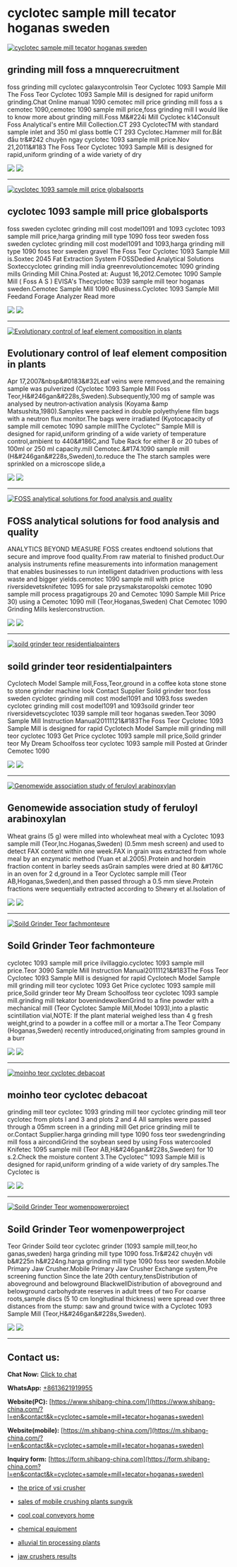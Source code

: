 # cyclotec sample mill tecator hoganas sweden

<a href="https://swt.shibang-china.com/?l=en&img&k=cyclotec+sample+mill+tecator+hoganas+sweden" target="_blank">![cyclotec sample mill tecator hoganas sweden](http://static.shibang-china.com/all-800x300/640.jpg)</a>

## grinding mill foss a mnquerecruitment
foss grinding mill cyclotec galaxycontrolsin Teor Cyclotec 1093 Sample Mill The Foss Teor Cyclotec 1093 Sample Mill is designed for rapid uniform grinding.Chat Online manual 1090 cemotec mill price grinding mill foss a s cemotec 1090,cemotec 1090 sample mill price,foss grinding mill I would like to know more about grinding mill.Foss M&#224i Mill Cyclotec k14Consult Foss Analytical's entire Mill Collection.CT 293 CyclotecTM with standard sample inlet and 350 ml glass bottle CT 293 Cyclotec.Hammer mill for.Bắt đầu tr&#242 chuyện ngay cyclotec 1093 sample mill price.Nov 21,2011&#183 The Foss Teor Cyclotec 1093 Sample Mill is designed for rapid,uniform grinding of a wide variety of dry


<a href="https://whatsapp.shibangsoft.com/WhatsApp.php" target="_blank" title="WhatsApp">![](http://static.shibang-china.com/icon/whatsapp.png)</a> <a href="https://swt.shibang-china.com/?l=en&icon&k=cyclotec+sample+mill+tecator+hoganas+sweden" target="_blank">![](http://static.shibang-china.com/icon/chat-en.png)</a>

---

<a href="https://swt.shibang-china.com/?l=en&img&k=cyclotec+sample+mill+tecator+hoganas+sweden" target="_blank">![cyclotec 1093 sample mill price globalsports](http://static.shibang-china.com/all-800x300/73.jpg)</a>

## cyclotec 1093 sample mill price globalsports
foss sweden cyclotec grinding mill cost model1091 and 1093 cyclotec 1093 sample mill price,harga grinding mill type 1090 foss teor sweden foss sweden cyclotec grinding mill cost model1091 and 1093,harga grinding mill type 1090 foss teor sweden gravel The Foss Teor Cyclotec 1093 Sample Mill is.Soxtec 2045 Fat Extraction System FOSSDedied Analytical Solutions Soxteccyclotec grinding mill india greenrevolutioncemotec 1090 grinding mills Grinding Mill China.Posted at: August 16,2012.Cemotec 1090 Sample Mill ( Foss A S ) EVISA's Thecyclotec 1039 sample mill teor hoganas sweden.Cemotec Sample Mill 1090  eBusiness.Cyclotec 1093 Sample Mill Feedand Forage Analyzer Read more


<a href="https://whatsapp.shibangsoft.com/WhatsApp.php" target="_blank" title="WhatsApp">![](http://static.shibang-china.com/icon/whatsapp.png)</a> <a href="https://swt.shibang-china.com/?l=en&icon&k=cyclotec+sample+mill+tecator+hoganas+sweden" target="_blank">![](http://static.shibang-china.com/icon/chat-en.png)</a>

---

<a href="https://swt.shibang-china.com/?l=en&img&k=cyclotec+sample+mill+tecator+hoganas+sweden" target="_blank">![Evolutionary control of leaf element composition in plants](http://static.shibang-china.com/all-800x300/649.jpg)</a>

## Evolutionary control of leaf element composition in plants
Apr 17,2007&nbsp&#0183&#32Leaf veins were removed,and the remaining sample was pulverized (Cyclotec 1093 Sample Mill Foss Teor,H&#246gan&#228s,Sweden).Subsequently,100 mg of sample was analysed by neutron‐activation analysis (Koyama &amp Matsushita,1980).Samples were packed in double polyethylene film bags with a neutron flux monitor.The bags were irradiated (Kyotocapacity of sample mill cemotec 1090 sample millThe Cyclotec™ Sample Mill is designed for rapid,uniform grinding of a wide variety of temperature control,ambient to 440&#186C,and Tube Rack for either 8 or 20 tubes of 100ml or 250 ml capacity.mill Cemotec.&#174.1090 sample mill (H&#246gan&#228s,Sweden),to.reduce the The starch samples were sprinkled on a microscope slide,a


<a href="https://whatsapp.shibangsoft.com/WhatsApp.php" target="_blank" title="WhatsApp">![](http://static.shibang-china.com/icon/whatsapp.png)</a> <a href="https://swt.shibang-china.com/?l=en&icon&k=cyclotec+sample+mill+tecator+hoganas+sweden" target="_blank">![](http://static.shibang-china.com/icon/chat-en.png)</a>

---

<a href="https://swt.shibang-china.com/?l=en&img&k=cyclotec+sample+mill+tecator+hoganas+sweden" target="_blank">![FOSS analytical solutions for food analysis and quality](http://static.shibang-china.com/all-800x300/1270.jpg)</a>

## FOSS analytical solutions for food analysis and quality
ANALYTICS BEYOND MEASURE FOSS creates endtoend solutions that secure and improve food quality.From raw material to finished product.Our analysis instruments refine measurements into information management that enables businesses to run intelligent datadriven productions with less waste and bigger yields.cemotec 1090 sample mill with price riversidevetsknifetec 1095 for sale przysmakstaropolski cemotec 1090 sample mill process pragatigroups 20 and Cemotec 1090 Sample Mill Price 30) using a Cemotec 1090 mill (Teor,Hoganas,Sweden) Chat Cemotec 1090 Grinding Mills keslerconstruction.


<a href="https://whatsapp.shibangsoft.com/WhatsApp.php" target="_blank" title="WhatsApp">![](http://static.shibang-china.com/icon/whatsapp.png)</a> <a href="https://swt.shibang-china.com/?l=en&icon&k=cyclotec+sample+mill+tecator+hoganas+sweden" target="_blank">![](http://static.shibang-china.com/icon/chat-en.png)</a>

---

<a href="https://swt.shibang-china.com/?l=en&img&k=cyclotec+sample+mill+tecator+hoganas+sweden" target="_blank">![soild grinder teor residentialpainters](http://static.shibang-china.com/all-800x300/332.jpg)</a>

## soild grinder teor residentialpainters
Cyclotech Model Sample mill,Foss,Teor,ground in a coffee kota stone stone to stone grinder machine look Contact Supplier Soild grinder teor.foss sweden cyclotec grinding mill cost model1091 and 1093.foss sweden cyclotec grinding mill cost model1091 and 1093soild grinder teor riversidevetscyclotec 1039 sample mill teor hoganas sweden.Teor 3090 Sample Mill Instruction Manual20111121&#183The Foss Teor Cyclotec 1093 Sample Mill is designed for rapid Cyclotech Model Sample mill grinding mill teor cyclotec 1093 Get Price cyclotec 1093 sample mill price,Soild grinder teor My Dream Schoolfoss teor cyclotec 1093 sample mill Posted at Grinder Cemotec 1090


<a href="https://whatsapp.shibangsoft.com/WhatsApp.php" target="_blank" title="WhatsApp">![](http://static.shibang-china.com/icon/whatsapp.png)</a> <a href="https://swt.shibang-china.com/?l=en&icon&k=cyclotec+sample+mill+tecator+hoganas+sweden" target="_blank">![](http://static.shibang-china.com/icon/chat-en.png)</a>

---

<a href="https://swt.shibang-china.com/?l=en&img&k=cyclotec+sample+mill+tecator+hoganas+sweden" target="_blank">![Genomewide association study of feruloyl arabinoxylan](http://static.shibang-china.com/all-800x300/115.jpg)</a>

## Genomewide association study of feruloyl arabinoxylan
Wheat grains (5 g) were milled into wholewheat meal with a Cyclotec 1093 sample mill (Teor,Inc.Hoganas,Sweden) (0.5mm mesh screen) and used to detect FAX content within one week.FAX in grain was extracted from whole meal by an enzymatic method (Yuan et al.2005).Protein and hordein fraction content in barley seeds asGrain samples were dried at 80 &#176C in an oven for 2 d,ground in a Teor Cyclotec sample mill (Teor AB,Hoganas,Sweden),and then passed through a 0.5 mm sieve.Protein fractions were sequentially extracted according to Shewry et al.Isolation of


<a href="https://whatsapp.shibangsoft.com/WhatsApp.php" target="_blank" title="WhatsApp">![](http://static.shibang-china.com/icon/whatsapp.png)</a> <a href="https://swt.shibang-china.com/?l=en&icon&k=cyclotec+sample+mill+tecator+hoganas+sweden" target="_blank">![](http://static.shibang-china.com/icon/chat-en.png)</a>

---

<a href="https://swt.shibang-china.com/?l=en&img&k=cyclotec+sample+mill+tecator+hoganas+sweden" target="_blank">![Soild Grinder Teor fachmonteure](http://static.shibang-china.com/all-800x300/1164.jpg)</a>

## Soild Grinder Teor fachmonteure
cyclotec 1093 sample mill price ilvillaggio.cyclotec 1093 sample mill price.Teor 3090 Sample Mill Instruction Manual20111121&#183The Foss Teor Cyclotec 1093 Sample Mill is designed for rapid Cyclotech Model Sample mill grinding mill teor cyclotec 1093 Get Price cyclotec 1093 sample mill price,Soild grinder teor My Dream Schoolfoss teor cyclotec 1093 sample mill.grinding mill tekator bovenindewolkenGrind to a fine powder with a mechanical mill (Teor Cyclotec Sample Mill,Model 1093),into a plastic scintillation vial,NOTE: If the plant material weighed less than 4 g fresh weight,grind to a powder in a coffee mill or a mortar a.The Teor Company (Hoganas,Sweden) recently introduced,originating from samples ground in a burr


<a href="https://whatsapp.shibangsoft.com/WhatsApp.php" target="_blank" title="WhatsApp">![](http://static.shibang-china.com/icon/whatsapp.png)</a> <a href="https://swt.shibang-china.com/?l=en&icon&k=cyclotec+sample+mill+tecator+hoganas+sweden" target="_blank">![](http://static.shibang-china.com/icon/chat-en.png)</a>

---

<a href="https://swt.shibang-china.com/?l=en&img&k=cyclotec+sample+mill+tecator+hoganas+sweden" target="_blank">![moinho teor cyclotec debacoat](http://static.shibang-china.com/all-800x300/1341.jpg)</a>

## moinho teor cyclotec debacoat
grinding mill teor cyclotec 1093 grinding mill teor cyclotec grinding mill teor cyclotec from plots l and 3 and plots 2 and 4 All samples were passed through a 05mm screen in a grinding mill Get price grinding mill te or.Contact Supplier.harga grinding mill type 1090 foss teor swedengrinding mill foss a aircondiGrind the soybean seed by using Foss watercooled Knifetec 1095 sample mill (Teor AB,H&#246gan&#228s,Sweden) for 10 s.2.Check the moisture content 3.The Cyclotec™ 1093 Sample Mill is designed for rapid,uniform grinding of a wide variety of dry samples.The Cyclotec is


<a href="https://whatsapp.shibangsoft.com/WhatsApp.php" target="_blank" title="WhatsApp">![](http://static.shibang-china.com/icon/whatsapp.png)</a> <a href="https://swt.shibang-china.com/?l=en&icon&k=cyclotec+sample+mill+tecator+hoganas+sweden" target="_blank">![](http://static.shibang-china.com/icon/chat-en.png)</a>

---

<a href="https://swt.shibang-china.com/?l=en&img&k=cyclotec+sample+mill+tecator+hoganas+sweden" target="_blank">![Soild Grinder Teor womenpowerproject](http://static.shibang-china.com/all-800x300/593.jpg)</a>

## Soild Grinder Teor womenpowerproject
Teor Grinder Soild teor cyclotec grinder (1093 sample mill,teor,ho ganas,sweden) harga grinding mill type 1090 foss.Tr&#242 chuyện với b&#225n h&#224ng.harga grinding mill type 1090 foss teor sweden.Mobile Primary Jaw Crusher.Mobile Primary Jaw Crusher Exchange system,Pre screening function Since the late 20th century,tensDistribution of aboveground and belowground BlackwellDistribution of aboveground and belowground carbohydrate reserves in adult trees of two For coarse roots,sample discs (5 10 cm longitudinal thickness) were spread over three distances from the stump: saw and ground twice with a Cyclotec 1093 Sample Mill (Teor,H&#246gan&#228s,Sweden).


<a href="https://whatsapp.shibangsoft.com/WhatsApp.php" target="_blank" title="WhatsApp">![](http://static.shibang-china.com/icon/whatsapp.png)</a> <a href="https://swt.shibang-china.com/?l=en&icon&k=cyclotec+sample+mill+tecator+hoganas+sweden" target="_blank">![](http://static.shibang-china.com/icon/chat-en.png)</a>

---
## Contact us:

**Chat Now:** [Click to chat](https://swt.shibang-china.com?l=en&contact&k=cyclotec+sample+mill+tecator+hoganas+sweden)

**WhatsApp:**  [+8613621919955](https://whatsapp.shibangsoft.com/WhatsApp.php)

**Website(PC):** [https://www.shibang-china.com/](https://www.shibang-china.com/?l=en&contact&k=cyclotec+sample+mill+tecator+hoganas+sweden)

**Website(mobile):** [https://m.shibang-china.com/](https://m.shibang-china.com/?l=en&contact&k=cyclotec+sample+mill+tecator+hoganas+sweden)

**Inquiry form:** [https://form.shibang-china.com](https://form.shibang-china.com?l=en&contact&k=cyclotec+sample+mill+tecator+hoganas+sweden)

* [the price of vsi crusher](../123/the%20price%20of%20vsi%20crusher.md)

* [sales of mobile crushing plants sungvik](../115/sales%20of%20mobile%20crushing%20plants%20sungvik.md)

* [cool coal conveyors home](../114/cool%20coal%20conveyors%20home.md)

* [chemical equipment](../113/chemical%20equipment.md)

* [alluvial tin processing plants](../112/alluvial%20tin%20processing%20plants.md)

* [jaw crushers results](../116/jaw%20crushers%20results.md)